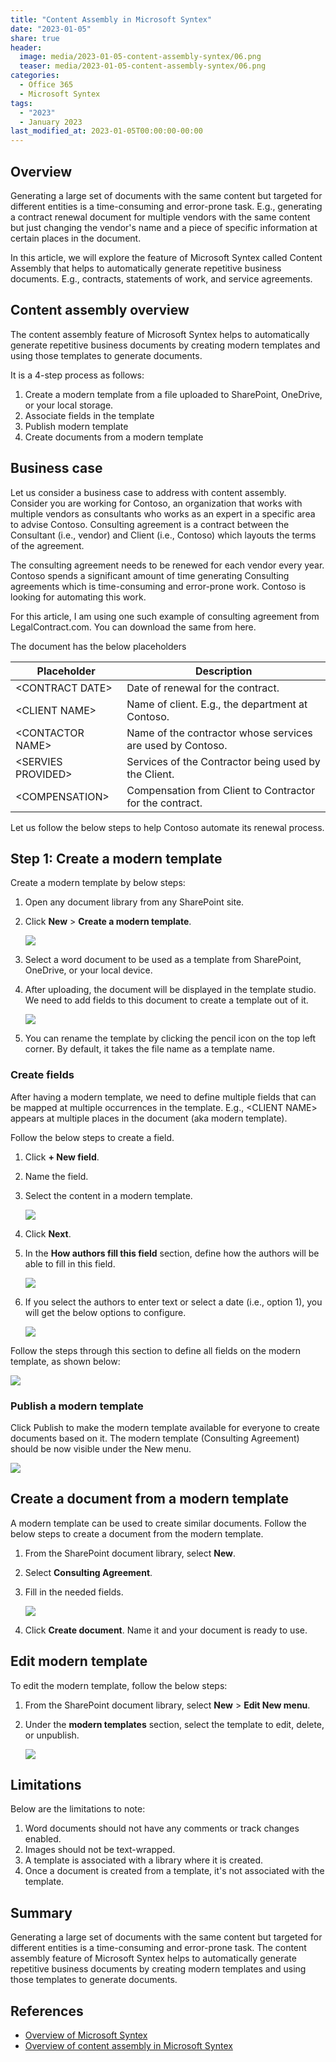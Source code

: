 ```yaml
---
title: "Content Assembly in Microsoft Syntex"
date: "2023-01-05"
share: true
header:
  image: media/2023-01-05-content-assembly-syntex/06.png
  teaser: media/2023-01-05-content-assembly-syntex/06.png
categories:
  - Office 365
  - Microsoft Syntex
tags:
  - "2023"
  - January 2023
last_modified_at: 2023-01-05T00:00:00-00:00
---
```

## Overview

Generating a large set of documents with the same content but targeted for different entities is a time-consuming and error-prone task. E.g., generating a contract renewal document for multiple vendors with the same content but just changing the vendor's name and a piece of specific information at certain places in the document.

In this article, we will explore the feature of Microsoft Syntex called Content Assembly that helps to automatically generate repetitive business documents. E.g., contracts, statements of work, and service agreements.


## Content assembly overview

The content assembly feature of Microsoft Syntex helps to automatically generate repetitive business documents by creating modern templates and using those templates to generate documents.

It is a 4-step process as follows:

1. Create a modern template from a file uploaded to SharePoint, OneDrive, or your local storage.
2. Associate fields in the template
3. Publish modern template
4. Create documents from a modern template


## Business case

Let us consider a business case to address with content assembly. Consider you are working for Contoso, an organization that works with multiple vendors as consultants who works as an expert in a specific area to advise Contoso. Consulting agreement is a contract between the Consultant (i.e., vendor) and Client (i.e., Contoso) which layouts the terms of the agreement.

The consulting agreement needs to be renewed for each vendor every year. Contoso spends a significant amount of time generating Consulting agreements which is time-consuming and error-prone work. Contoso is looking for automating this work.

For this article, I am using one such example of consulting agreement from LegalContract.com. You can download the same from here.

The document has the below placeholders

| **Placeholder** | **Description** |
| --- | --- |
| \<CONTRACT DATE\> | Date of renewal for the contract. |
| \<CLIENT NAME\> | Name of client. E.g., the department at Contoso. |
| \<CONTACTOR NAME\> | Name of the contractor whose services are used by Contoso. |
| \<SERVIES PROVIDED\> | Services of the Contractor being used by the Client. |
| \<COMPENSATION\> | Compensation from Client to Contractor for the contract. |

Let us follow the below steps to help Contoso automate its renewal process.


## Step 1: Create a modern template

Create a modern template by below steps:

1. Open any document library from any SharePoint site.
2. Click **New** \> **Create a modern template**.

    ![](/media/2023-01-05-content-assembly-syntex/01.png)

3. Select a word document to be used as a template from SharePoint, OneDrive, or your local device.
4. After uploading, the document will be displayed in the template studio. We need to add fields to this document to create a template out of it.

    ![](/media/2023-01-05-content-assembly-syntex/02.png)

5. You can rename the template by clicking the pencil icon on the top left corner. By default, it takes the file name as a template name.


### Create fields

After having a modern template, we need to define multiple fields that can be mapped at multiple occurrences in the template. E.g., \<CLIENT NAME\> appears at multiple places in the document (aka modern template).

Follow the below steps to create a field.

1. Click **+ New field**.
2. Name the field.
3. Select the content in a modern template.

    ![](/media/2023-01-05-content-assembly-syntex/03.png)

4. Click **Next**.
5. In the **How authors fill this field** section, define how the authors will be able to fill in this field.

    ![](/media/2023-01-05-content-assembly-syntex/04.png)

6. If you select the authors to enter text or select a date (i.e., option 1), you will get the below options to configure.

    ![](/media/2023-01-05-content-assembly-syntex/05.png)

Follow the steps through this section to define all fields on the modern template, as shown below:

![](/media/2023-01-05-content-assembly-syntex/06.png)


### Publish a modern template

Click Publish to make the modern template available for everyone to create documents based on it. The modern template (Consulting Agreement) should be now visible under the New menu.

![](/media/2023-01-05-content-assembly-syntex/07.png)


## Create a document from a modern template

A modern template can be used to create similar documents. Follow the below steps to create a document from the modern template.

1. From the SharePoint document library, select **New**.
2. Select **Consulting Agreement**.
3. Fill in the needed fields.

    ![](/media/2023-01-05-content-assembly-syntex/08.png)

4. Click **Create document**. Name it and your document is ready to use.


## Edit modern template

To edit the modern template, follow the below steps:

1. From the SharePoint document library, select **New** \> **Edit New menu**.
2. Under the **modern templates** section, select the template to edit, delete, or unpublish.

    ![](/media/2023-01-05-content-assembly-syntex/09.png)


## Limitations

Below are the limitations to note:

1. Word documents should not have any comments or track changes enabled.
2. Images should not be text-wrapped.
3. A template is associated with a library where it is created.
4. Once a document is created from a template, it's not associated with the template.


## Summary

Generating a large set of documents with the same content but targeted for different entities is a time-consuming and error-prone task. The content assembly feature of Microsoft Syntex helps to automatically generate repetitive business documents by creating modern templates and using those templates to generate documents.


## References

- [Overview of Microsoft Syntex](https://learn.microsoft.com/en-us/microsoft-365/contentunderstanding/syntex-overview?WT.mc_id=M365-MVP-5003693)
- [Overview of content assembly in Microsoft Syntex](https://learn.microsoft.com/en-us/microsoft-365/contentunderstanding/content-assembly?WT.mc_id=M365-MVP-5003693)
